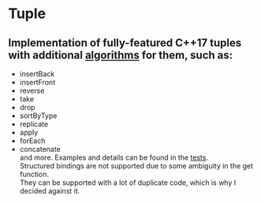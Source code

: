 # Tuple
## Implementation of fully-featured C++17 tuples with additional [algorithms](https://github.com/IDragnev/Tuple/blob/master/Tuple/TupleAlgorithms.h) for them, such as:  
 - insertBack  
 - insertFront   
 - reverse  
 - take  
 - drop  
 - sortByType   
 - replicate  
 - apply  
 - forEach  
 - concatenate  
and more. Examples and details can be found in the [tests](https://github.com/IDragnev/Tuple/blob/master/Tuple/Tuple%20test/tupleTest.cpp).  
Structured bindings are not supported due to some ambiguity in the get function.  
They can be supported with a lot of duplicate code, which is why I decided against it.

